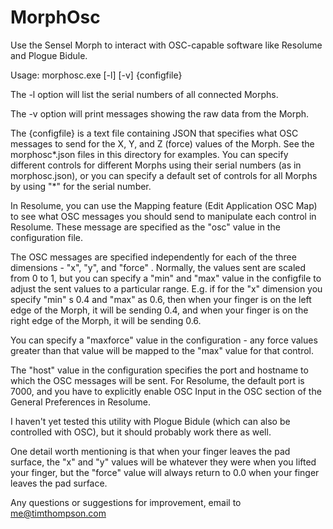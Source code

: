 # MorphOsc
Use the Sensel Morph to interact with OSC-capable software like Resolume and Plogue Bidule.

Usage: morphosc.exe [-l] [-v] {configfile}

The -l option will list the serial numbers of all connected Morphs.

The -v option will print messages showing the raw data from the Morph.

The {configfile} is a text file containing JSON that specifies what
OSC messages to send for the X, Y, and Z (force) values of the Morph.
See the morphosc*.json files in this directory for examples.
You can specify different controls for different Morphs using
their serial numbers (as in morphosc.json), or you can specify a
default set of controls for all Morphs by using "*" for the serial number.

In Resolume, you can use the Mapping feature (Edit Application OSC Map) to
see what OSC messages you should send to manipulate each control in Resolume.
These message are specified as the "osc" value in the configuration file.

The OSC messages are specified independently for each of the three dimensions -
"x", "y", and "force" .  Normally, the values sent are scaled from
0 to 1, but you can specify a "min" and "max" value in the configfile
to adjust the sent values to a particular range.  E.g. if for the "x" dimension
you specify "min" s 0.4 and "max" as 0.6, then when your finger is on the
left edge of the Morph, it will be sending 0.4, and when your finger is on
the right edge of the Morph, it will be sending 0.6.

You can specify a "maxforce" value in the configuration - any
force values greater than that value will be mapped to the "max" value
for that control.

The "host" value in the configuration specifies the port and hostname to which
the OSC messages will be sent.  For Resolume, the default port is 7000, and
you have to explicitly enable OSC Input in the OSC section of the
General Preferences in Resolume.

I haven't yet tested this utility with Plogue Bidule (which can also be
controlled with OSC), but it should probably work there as well.

One detail worth mentioning is that when your finger leaves the pad surface,
the "x" and "y" values will be whatever they were when you lifted your finger,
but the "force" value will always return to 0.0 when your finger leaves
the pad surface.

Any questions or suggestions for improvement, email to me@timthompson.com
